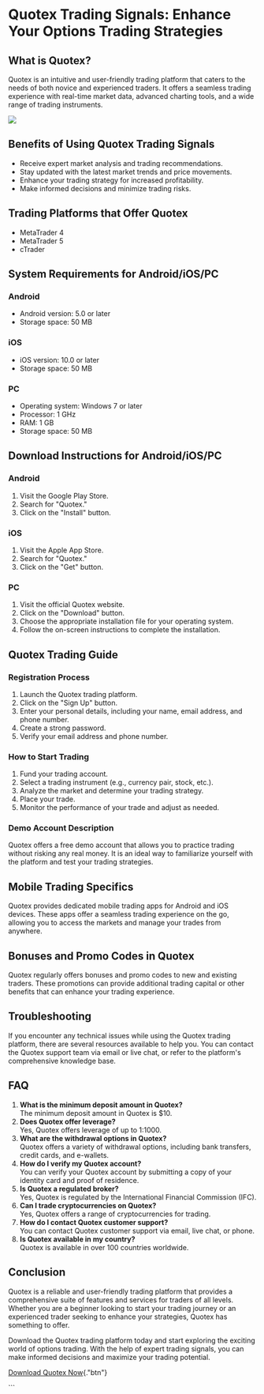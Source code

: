 # Quotex Trading Signals: Enhance Your Options Trading Strategies

## What is Quotex?

Quotex is an intuitive and user-friendly trading platform that caters to
the needs of both novice and experienced traders. It offers a seamless
trading experience with real-time market data, advanced charting tools,
and a wide range of trading instruments.

[![](https://static.quotex.io/files/8_en/300_250.jpg)](https://traff.sbs/brokerqxsignupf)

## Benefits of Using Quotex Trading Signals

-   Receive expert market analysis and trading recommendations.
-   Stay updated with the latest market trends and price movements.
-   Enhance your trading strategy for increased profitability.
-   Make informed decisions and minimize trading risks.

## Trading Platforms that Offer Quotex

-   MetaTrader 4
-   MetaTrader 5
-   cTrader

## System Requirements for Android/iOS/PC

### Android

-   Android version: 5.0 or later
-   Storage space: 50 MB

### iOS

-   iOS version: 10.0 or later
-   Storage space: 50 MB

### PC

-   Operating system: Windows 7 or later
-   Processor: 1 GHz
-   RAM: 1 GB
-   Storage space: 50 MB

## Download Instructions for Android/iOS/PC

### Android

1.  Visit the Google Play Store.
2.  Search for "Quotex."
3.  Click on the "Install" button.

### iOS

1.  Visit the Apple App Store.
2.  Search for "Quotex."
3.  Click on the "Get" button.

### PC

1.  Visit the official Quotex website.
2.  Click on the "Download" button.
3.  Choose the appropriate installation file for your operating system.
4.  Follow the on-screen instructions to complete the installation.

## Quotex Trading Guide

### Registration Process

1.  Launch the Quotex trading platform.
2.  Click on the "Sign Up" button.
3.  Enter your personal details, including your name, email address, and
    phone number.
4.  Create a strong password.
5.  Verify your email address and phone number.

### How to Start Trading

1.  Fund your trading account.
2.  Select a trading instrument (e.g., currency pair, stock, etc.).
3.  Analyze the market and determine your trading strategy.
4.  Place your trade.
5.  Monitor the performance of your trade and adjust as needed.

### Demo Account Description

Quotex offers a free demo account that allows you to practice trading
without risking any real money. It is an ideal way to familiarize
yourself with the platform and test your trading strategies.

## Mobile Trading Specifics

Quotex provides dedicated mobile trading apps for Android and iOS
devices. These apps offer a seamless trading experience on the go,
allowing you to access the markets and manage your trades from anywhere.

## Bonuses and Promo Codes in Quotex

Quotex regularly offers bonuses and promo codes to new and existing
traders. These promotions can provide additional trading capital or
other benefits that can enhance your trading experience.

## Troubleshooting

If you encounter any technical issues while using the Quotex trading
platform, there are several resources available to help you. You can
contact the Quotex support team via email or live chat, or refer to the
platform\'s comprehensive knowledge base.

## FAQ

1.  **What is the minimum deposit amount in Quotex?**\
    The minimum deposit amount in Quotex is \$10.
2.  **Does Quotex offer leverage?**\
    Yes, Quotex offers leverage of up to 1:1000.
3.  **What are the withdrawal options in Quotex?**\
    Quotex offers a variety of withdrawal options, including bank
    transfers, credit cards, and e-wallets.
4.  **How do I verify my Quotex account?**\
    You can verify your Quotex account by submitting a copy of your
    identity card and proof of residence.
5.  **Is Quotex a regulated broker?**\
    Yes, Quotex is regulated by the International Financial Commission
    (IFC).
6.  **Can I trade cryptocurrencies on Quotex?**\
    Yes, Quotex offers a range of cryptocurrencies for trading.
7.  **How do I contact Quotex customer support?**\
    You can contact Quotex customer support via email, live chat, or
    phone.
8.  **Is Quotex available in my country?**\
    Quotex is available in over 100 countries worldwide.

## Conclusion

Quotex is a reliable and user-friendly trading platform that provides a
comprehensive suite of features and services for traders of all levels.
Whether you are a beginner looking to start your trading journey or an
experienced trader seeking to enhance your strategies, Quotex has
something to offer.

Download the Quotex trading platform today and start exploring the
exciting world of options trading. With the help of expert trading
signals, you can make informed decisions and maximize your trading
potential.

[Download Quotex
Now](\%22https://traff.sbs/brokerqxsignup\%22){."btn"}

\`\`\`

